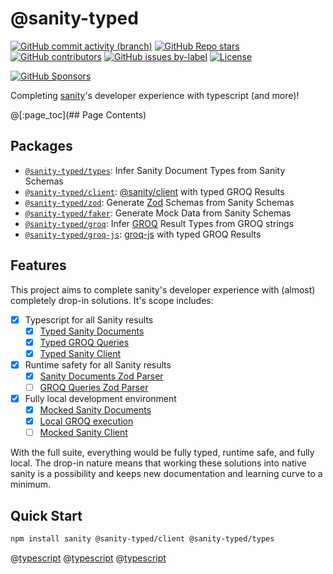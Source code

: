 # @sanity-typed

[![GitHub commit activity (branch)](https://img.shields.io/github/commit-activity/m/saiichihashimoto/sanity-typed?style=flat&logo=github)](https://github.com/saiichihashimoto/sanity-typed/pulls?q=is%3Apr+is%3Aclosed)
[![GitHub Repo stars](https://img.shields.io/github/stars/saiichihashimoto/sanity-typed?style=flat&logo=github)](https://github.com/saiichihashimoto/sanity-typed/stargazers)
[![GitHub contributors](https://img.shields.io/github/contributors/saiichihashimoto/sanity-typed?style=flat&logo=github)](https://github.com/saiichihashimoto/sanity-typed/graphs/contributors)
[![GitHub issues by-label](https://img.shields.io/github/issues/saiichihashimoto/sanity-typed/help%20wanted?style=flat&logo=github&color=007286)](https://github.com/saiichihashimoto/sanity-typed/labels/help%20wanted)
[![License](https://img.shields.io/github/license/saiichihashimoto/sanity-typed?style=flat)](LICENSE)

[![GitHub Sponsors](https://img.shields.io/github/sponsors/saiichihashimoto?style=flat)](https://github.com/sponsors/saiichihashimoto)

Completing [sanity](https://www.sanity.io/)'s developer experience with typescript (and more)!

@[:page_toc](## Page Contents)

## Packages

- [`@sanity-typed/types`](packages/types): Infer Sanity Document Types from Sanity Schemas
- [`@sanity-typed/client`](packages/client): [@sanity/client](https://github.com/sanity-io/client) with typed GROQ Results
- [`@sanity-typed/zod`](packages/zod): Generate [Zod](https://zod.dev) Schemas from Sanity Schemas
- [`@sanity-typed/faker`](packages/faker): Generate Mock Data from Sanity Schemas
- [`@sanity-typed/groq`](packages/groq): Infer [GROQ](https://github.com/sanity-io/groq) Result Types from GROQ strings
- [`@sanity-typed/groq-js`](packages/groq-js): [groq-js](https://github.com/sanity-io/groq-js) with typed GROQ Results

## Features

This project aims to complete sanity's developer experience with (almost) completely drop-in solutions. It's scope includes:

- [x] Typescript for all Sanity results
  - [x] [Typed Sanity Documents](packages/types)
  - [x] [Typed GROQ Queries](packages/groq)
  - [x] [Typed Sanity Client](packages/client)
- [x] Runtime safety for all Sanity results
  - [x] [Sanity Documents Zod Parser](packages/zod)
  - [ ] [GROQ Queries Zod Parser](https://github.com/saiichihashimoto/sanity-typed/issues/306)
- [x] Fully local development environment
  - [x] [Mocked Sanity Documents](packages/faker)
  - [x] [Local GROQ execution](https://github.com/sanity-io/groq-js)
  - [ ] [Mocked Sanity Client](https://github.com/saiichihashimoto/sanity-typed/issues/320)

With the full suite, everything would be fully typed, runtime safe, and fully local. The drop-in nature means that working these solutions into native sanity is a possibility and keeps new documentation and learning curve to a minimum.

## Quick Start

```bash
npm install sanity @sanity-typed/client @sanity-typed/types
```

@[typescript](packages/types/docs/schemas/product.ts)
@[typescript](packages/types/docs/sanity.config.ts)
@[typescript](packages/client/docs/your-super-cool-application.ts)
